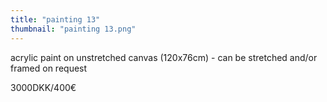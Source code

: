 ```yaml
---
title: "painting 13"
thumbnail: "painting 13.png"
---
```

acrylic paint on unstretched canvas (120x76cm) - can be stretched and/or framed on request


3000DKK/400€